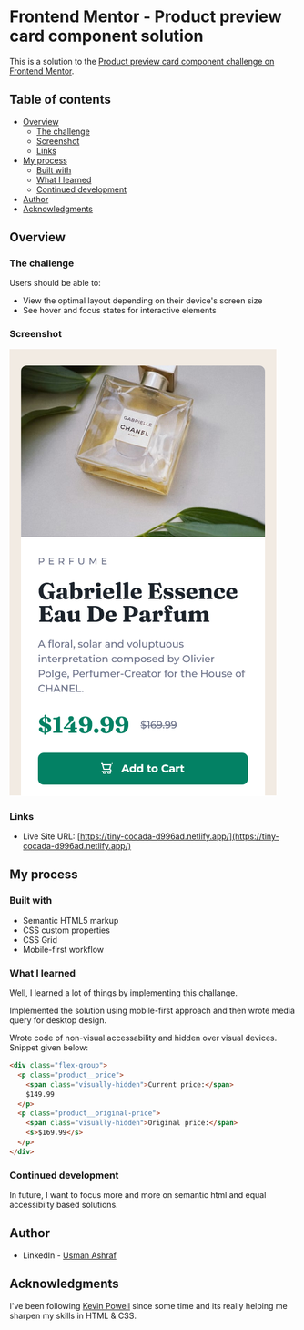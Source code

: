 # Frontend Mentor - Product preview card component solution

This is a solution to the [Product preview card component challenge on Frontend Mentor](https://www.frontendmentor.io/challenges/product-preview-card-component-GO7UmttRfa). 

## Table of contents

- [Overview](#overview)
  - [The challenge](#the-challenge)
  - [Screenshot](#screenshot)
  - [Links](#links)
- [My process](#my-process)
  - [Built with](#built-with)
  - [What I learned](#what-i-learned)
  - [Continued development](#continued-development)
- [Author](#author)
- [Acknowledgments](#acknowledgments)

## Overview

### The challenge

Users should be able to:

- View the optimal layout depending on their device's screen size
- See hover and focus states for interactive elements

### Screenshot

![Product preview card component challenge screenshot](./screenshot.png)

### Links

- Live Site URL: [https://tiny-cocada-d996ad.netlify.app/](https://tiny-cocada-d996ad.netlify.app/)

## My process

### Built with

- Semantic HTML5 markup
- CSS custom properties
- CSS Grid
- Mobile-first workflow

### What I learned

Well, I learned a lot of things by implementing this challange.

Implemented the solution using mobile-first approach and then wrote media query for desktop design.

Wrote code of non-visual accessability and hidden over visual devices. Snippet given below:

```html
<div class="flex-group">
  <p class="product__price">
    <span class="visually-hidden">Current price:</span>
    $149.99
  </p>
  <p class="product__original-price">
    <span class="visually-hidden">Original price:</span>
    <s>$169.99</s>
  </p>
</div>
```

### Continued development

In future, I want to focus more and more on semantic html and equal accessibilty based solutions.

## Author

- LinkedIn - [Usman Ashraf](https://www.linkedin.com/in/uxmanashraf/)


## Acknowledgments

I've been following [Kevin Powell](https://www.youtube.com/@KevinPowell) since some time and its really helping me sharpen my skills in HTML & CSS.

